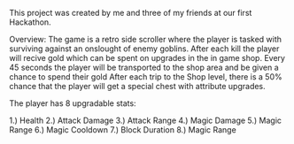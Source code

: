 This project was created by me and three of my friends at our first Hackathon. 

Overview:
The game is a retro side scroller where the player is tasked with surviving against an onslought of enemy goblins.
After each kill the player will recive gold which can be spent on upgrades in the in game shop.
Every 45 seconds the player will be transported to the shop area and be given a chance to spend their gold 
After each trip to the Shop level, there is a 50% chance that the player will get a special chest with attribute upgrades.

The player has 8 upgradable stats:

1.) Health
2.) Attack Damage
3.) Attack Range
4.) Magic Damage
5.) Magic Range 
6.) Magic Cooldown
7.) Block Duration
8.) Magic Range 


